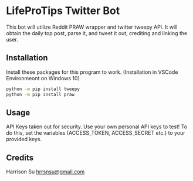 # LifeProTips Twitter Bot

This bot will utilize Reddit PRAW wrapper and twitter tweepy API. It will obtain the daily top post, parse it, and tweet it out, crediting and linking the user.

## Installation 
Install these packages for this program to work. (Installation in VSCode Environmeont on Windows 10)
```bash
python -m pip install tweepy
python -m pip install praw
```
## Usage
API Keys taken out for security. Use your own personal API keys to test!
To do this, set the variables (ACCESS_TOKEN, ACCESS_SECRET etc.) to your provided keys.

## Credits
Harrison Su
hrrsnsu@gmail.com
